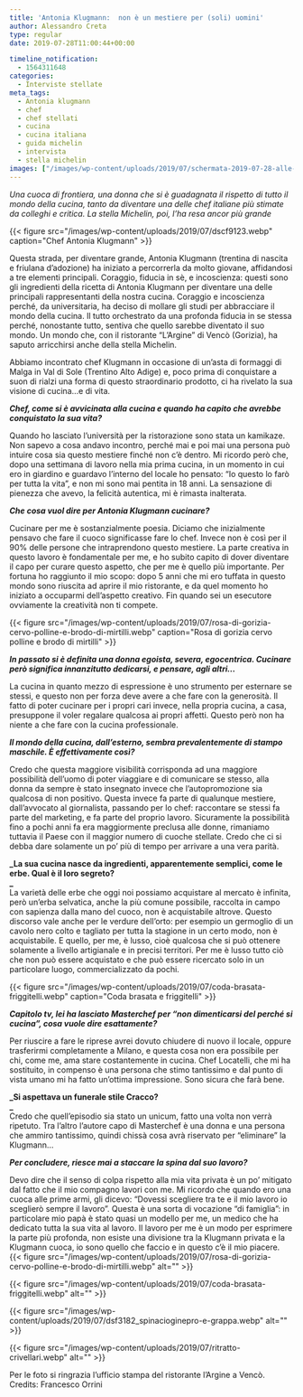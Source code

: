 ```yaml
---
title: 'Antonia Klugmann:  non è un mestiere per (soli) uomini'
author: Alessandro Creta
type: regular
date: 2019-07-28T11:00:44+00:00

timeline_notification:
  - 1564311648
categories:
  - Interviste stellate
meta_tags:
  - Antonia klugmann
  - chef
  - chef stellati
  - cucina
  - cucina italiana
  - guida michelin
  - intervista
  - stella michelin
images: ["/images/wp-content/uploads/2019/07/schermata-2019-07-28-alle-12.55.03.webp"]
---
```

_Una cuoca di frontiera, una donna che si è guadagnata il rispetto di tutto il mondo della cucina, tanto da diventare una delle chef italiane più stimate da colleghi e critica. La stella Michelin, poi, l’ha resa ancor più grande_


{{< figure src="/images/wp-content/uploads/2019/07/dscf9123.webp" caption="Chef Antonia Klugmann" >}}


Questa strada, per diventare grande, Antonia Klugmann (trentina di nascita e friulana d’adozione) ha iniziato a percorrerla da molto giovane, affidandosi a tre elementi principali. Coraggio, fiducia in sè, e incoscienza: questi sono gli ingredienti della ricetta di Antonia Klugmann per diventare una delle principali rappresentanti della nostra cucina. Coraggio e incoscienza perché, da universitaria, ha deciso di mollare gli studi per abbracciare il mondo della cucina. Il tutto orchestrato da una profonda fiducia in se stessa perché, nonostante tutto, sentiva che quello sarebbe diventato il suo mondo. Un mondo che, con il ristorante “L’Argine” di Vencò (Gorizia), ha saputo arricchirsi anche della stella Michelin.

Abbiamo incontrato chef Klugmann in occasione di un’asta di formaggi di Malga in Val di Sole (Trentino Alto Adige) e, poco prima di conquistare a suon di rialzi una forma di questo straordinario prodotto, ci ha rivelato la sua visione di cucina…e di vita.<span class="Apple-converted-space">&nbsp;</span>

**_Chef, come si è avvicinata alla cucina e quando ha capito che avrebbe conquistato la sua vita?<span class="Apple-converted-space">&nbsp;</span>_**

Quando ho lasciato l’università per la ristorazione sono stata un kamikaze. Non sapevo a cosa andavo incontro, perché mai e poi mai una persona può intuire cosa sia questo mestiere finché non c’è dentro. Mi ricordo però che, dopo una settimana di lavoro nella mia prima cucina, in un momento in cui ero in giardino e guardavo l’interno del locale ho pensato: “Io questo lo farò per tutta la vita”, e non mi sono mai pentita in 18 anni. La sensazione di pienezza che avevo, la felicità autentica, mi è rimasta inalterata.

**_Che cosa vuol dire per Antonia Klugmann cucinare?<span class="Apple-converted-space">&nbsp;</span>_**

Cucinare per me è sostanzialmente poesia. Diciamo che inizialmente pensavo che fare il cuoco significasse fare lo chef. Invece non è così per il 90% delle persone che intraprendono questo mestiere. La parte creativa in questo lavoro è fondamentale per me, e ho subito capito di dover diventare il capo per curare questo aspetto, che per me è quello più importante. Per fortuna ho raggiunto il mio scopo: dopo 5 anni che mi ero tuffata in questo mondo sono riuscita ad aprire il mio ristorante, e da quel momento ho iniziato a occuparmi dell’aspetto creativo. Fin quando sei un esecutore ovviamente la creatività non ti compete.<span class="Apple-converted-space">&nbsp;</span>


{{< figure src="/images/wp-content/uploads/2019/07/rosa-di-gorizia-cervo-polline-e-brodo-di-mirtilli.webp" caption="Rosa di gorizia cervo polline e brodo di mirtilli" >}}


**_In passato si è definita una donna egoista, severa, egocentrica. Cucinare però significa innanzitutto dedicarsi, e pensare, agli altri…<span class="Apple-converted-space">&nbsp;</span>_**

La cucina in quanto mezzo di espressione è uno strumento per esternare se stessi, e questo non per forza deve avere a che fare con la generosità. Il fatto di poter cucinare per i propri cari invece, nella propria cucina, a casa, presuppone il voler regalare qualcosa ai propri affetti. Questo però non ha niente a che fare con la cucina professionale.<span class="Apple-converted-space">&nbsp;</span>

**_Il mondo della cucina, dall’esterno, sembra prevalentemente di stampo maschile. È effettivamente così?_**

Credo che questa maggiore visibilità corrisponda ad una maggiore possibilità dell’uomo di poter viaggiare e di comunicare se stesso, alla donna da sempre è stato insegnato invece che l’autopromozione sia qualcosa di non positivo. Questa invece fa parte di qualunque mestiere, dall’avvocato al giornalista, passando per lo chef: raccontare se stessi fa parte del marketing, e fa parte del proprio lavoro. Sicuramente la possibilità fino a pochi anni fa era maggiormente preclusa alle donne, rimaniamo tuttavia il Paese con il maggior numero di cuoche stellate. Credo che ci si debba dare solamente un po’ più di tempo per arrivare a una vera parità.<span class="Apple-converted-space">&nbsp;</span>

**_La sua cucina nasce da ingredienti, apparentemente semplici, come le erbe. Qual è il loro segreto?  
_**  
La varietà delle erbe che oggi noi possiamo acquistare al mercato è infinita, però un’erba selvatica, anche la più comune possibile, raccolta in campo con sapienza dalla mano del cuoco, non è acquistabile altrove. Questo discorso vale anche per le verdure dell’orto: per esempio un germoglio di un cavolo nero colto e tagliato per tutta la stagione in un certo modo, non è acquistabile. E quello, per me, è lusso, cioè qualcosa che si può ottenere solamente a livello artigianale e in precisi territori. Per me è lusso tutto ciò che non può essere acquistato e che può essere ricercato solo in un particolare luogo, commercializzato da pochi.


{{< figure src="/images/wp-content/uploads/2019/07/coda-brasata-friggitelli.webp" caption="Coda brasata e friggitelli" >}}


**_Capitolo tv, lei ha lasciato Masterchef per “non dimenticarsi del perché si cucina”, cosa vuole dire esattamente?<span class="Apple-converted-space">&nbsp;</span>_**

Per riuscire a fare le riprese avrei dovuto chiudere di nuovo il locale, oppure trasferirmi completamente a Milano, e questa cosa non era possibile per chi, come me, ama stare costantemente in cucina. Chef Locatelli, che mi ha sostituito, in compenso è una persona che stimo tantissimo e dal punto di vista umano mi ha fatto un’ottima impressione. Sono sicura che farà bene.

**_Si aspettava un funerale stile Cracco?  
_**  
Credo che quell’episodio sia stato un unicum, fatto una volta non verrà ripetuto. Tra l’altro l’autore capo di Masterchef è una donna e una persona che ammiro tantissimo, quindi chissà cosa avrà riservato per “eliminare” la Klugmann…

**_Per concludere, riesce mai a staccare la spina dal suo lavoro?<span class="Apple-converted-space">&nbsp;</span>_**

Devo dire che il senso di colpa rispetto alla mia vita privata è un po’ mitigato dal fatto che il mio compagno lavori con me. Mi ricordo che quando ero una cuoca alle prime armi, gli dicevo: “Dovessi scegliere tra te e il mio lavoro io sceglierò sempre il lavoro”. Questa è una sorta di vocazione “di famiglia”: in particolare mio papà è stato quasi un modello per me, un medico che ha dedicato tutta la sua vita al lavoro. Il lavoro per me è un modo per esprimere la parte più profonda, non esiste una divisione tra la Klugmann privata e la Klugmann cuoca, io sono quello che faccio e in questo c’è il mio piacere.
{{< figure src="/images/wp-content/uploads/2019/07/rosa-di-gorizia-cervo-polline-e-brodo-di-mirtilli.webp" alt="" >}}


{{< figure src="/images/wp-content/uploads/2019/07/coda-brasata-friggitelli.webp" alt="" >}}


{{< figure src="/images/wp-content/uploads/2019/07/dsf3182_spinacioginepro-e-grappa.webp" alt="" >}}


{{< figure src="/images/wp-content/uploads/2019/07/ritratto-crivellari.webp" alt="" >}}
 

Per le foto si ringrazia l&#8217;ufficio stampa del ristorante l&#8217;Argine a Vencò. Credits: Francesco Orrini